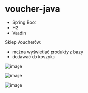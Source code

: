 # voucher-java

* Spring Boot
* H2
* Vaadin


Sklep Voucherów:
* można wyświetlać produkty z bazy
* dodawać do koszyka


![image](https://user-images.githubusercontent.com/57922241/110158230-64fbaf00-7de9-11eb-9709-044defd371c7.png)

![image](https://user-images.githubusercontent.com/57922241/110158263-704eda80-7de9-11eb-9c76-f5681e938c37.png)

![image](https://user-images.githubusercontent.com/57922241/110158294-76dd5200-7de9-11eb-9fc0-39212899a534.png)
